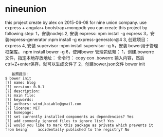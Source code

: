 # nineunion
this project create by alex on 2015-06-08 for nine union company. use express + angular+ bootstrap+mongodb
you can create this project by following step:
1，安装nodejs 
2, 安装 express: npm install -g express 
3，安装express-generator :npm install -g express-generator@4
3, 创建项目：express <projectName> 
4, 安装 supervisor :npm install supervisor -g 
5，安装 bower用于管理框架库。 npm install bower -g 
6，使用bower 管理包依赖： 
  1，创建.bowerrc 文件，指定本地存放地址： 
	命令行：
 	copy con .bowerrc
         输入内容，然后 ctrl+Z+enter保存，就可以生成文件了 
 2，创建bower.json文件 
        bower init
 
       按照提示： 
 	$ bower init
 	[?] name: blog 
	[?] version: 0.0.1 
	[?] description: 
 	[?] main file: 
 	[?] keywords: 
 	[?] authors: wind,kaiable@gmail.com 
 	[?] license: MIT 
 	[?] homepage: 
 	[?] set currently installed components as dependencies? Yes 
 	[?] add commonly ignored files to ignore list? Yes 
 	[?] would you like to mark this package as private which prevents it from being 	accidentally published to the registry? No
 	 
 
